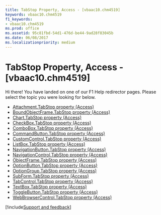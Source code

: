 ```yaml
---
title: TabStop Property, Access - [vbaac10.chm4519]
keywords: vbaac10.chm4519
f1_keywords:
- vbaac10.chm4519
ms.prod: office
ms.assetid: 95c81fbd-54d1-476d-be44-9ad28f83045b
ms.date: 06/08/2017
ms.localizationpriority: medium
---
```



# TabStop Property, Access - [vbaac10.chm4519]

Hi there! You have landed on one of our F1 Help redirector pages. Please select the topic you were looking for below.

- [Attachment.TabStop property (Access)](https://msdn.microsoft.com/library/918d81a6-a9a2-ab4e-6fb3-ad78233b6e7f%28Office.15%29.aspx)
- [BoundObjectFrame.TabStop property (Access)](https://msdn.microsoft.com/library/9bcec2a4-c1b1-88db-e7b4-15e744c1e340%28Office.15%29.aspx)
- [Chart.TabStop property (Access)](../api/access.chart.md)
- [CheckBox.TabStop property (Access)](https://msdn.microsoft.com/library/2949f9f9-a18d-900b-cc43-05732b91eb19%28Office.15%29.aspx)
- [ComboBox.TabStop property (Access)](https://msdn.microsoft.com/library/c22f2818-0c7f-522b-b17a-c4e32b26e99a%28Office.15%29.aspx)
- [CommandButton.TabStop property (Access)](https://msdn.microsoft.com/library/ec624311-cad4-87b7-e697-053c939a078a%28Office.15%29.aspx)
- [CustomControl.TabStop property (Access)](https://msdn.microsoft.com/library/d1cb97a8-49f8-deb7-66d6-e402da45fc74%28Office.15%29.aspx)
- [ListBox.TabStop property (Access)](https://msdn.microsoft.com/library/0581f18a-7d23-2836-0959-88f84dc1a4ad%28Office.15%29.aspx)
- [NavigationButton.TabStop property (Access)](https://msdn.microsoft.com/library/615492c6-d953-3c0d-21c4-b9f233743aa6%28Office.15%29.aspx)
- [NavigationControl.TabStop property (Access)](https://msdn.microsoft.com/library/40aeb05f-b94f-ee88-5e98-0f77599c7a14%28Office.15%29.aspx)
- [ObjectFrame.TabStop property (Access)](https://msdn.microsoft.com/library/2930cfb8-22be-1d39-7514-fe864b2f9373%28Office.15%29.aspx)
- [OptionButton.TabStop property (Access)](https://msdn.microsoft.com/library/b7bd7921-2ba3-1445-1e89-ce8fa0c2ed4e%28Office.15%29.aspx)
- [OptionGroup.TabStop property (Access)](https://msdn.microsoft.com/library/cce6547b-9e55-2216-9f00-ba9147849e21%28Office.15%29.aspx)
- [SubForm.TabStop property (Access)](https://msdn.microsoft.com/library/1b357da0-274d-266d-6cf1-cd96ec2f1b57%28Office.15%29.aspx)
- [TabControl.TabStop property (Access)](https://msdn.microsoft.com/library/f22f1c17-ceee-189f-3755-9f9f69e1e216%28Office.15%29.aspx)
- [TextBox.TabStop property (Access)](https://msdn.microsoft.com/library/ecb9ede6-e7a8-ca91-9ca3-3fad9de2ef90%28Office.15%29.aspx)
- [ToggleButton.TabStop property (Access)](https://msdn.microsoft.com/library/28712aec-2836-9ed0-c8a0-fd5aa50828d0%28Office.15%29.aspx)
- [WebBrowserControl.TabStop property (Access)](https://msdn.microsoft.com/library/92f60227-186c-6f46-bc1d-289a28de6bd0%28Office.15%29.aspx)

[!include[Support and feedback](~/includes/feedback-boilerplate.md)]